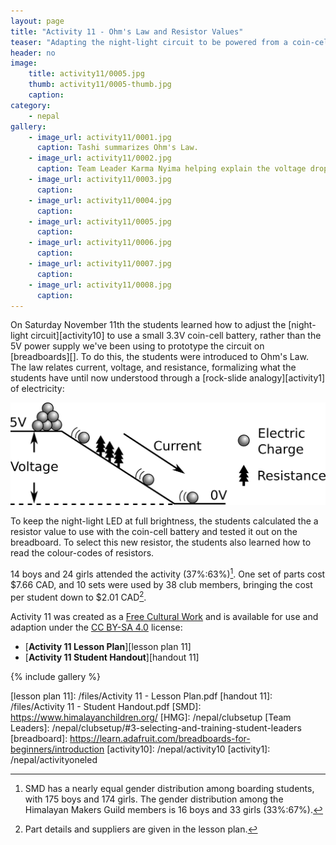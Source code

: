 ```yaml
---
layout: page
title: "Activity 11 - Ohm's Law and Resistor Values"
teaser: "Adapting the night-light circuit to be powered from a coin-cell battery."
header: no
image: 
    title: activity11/0005.jpg
    thumb: activity11/0005-thumb.jpg
    caption: 
category:
    - nepal
gallery:
    - image_url: activity11/0001.jpg
      caption: Tashi summarizes Ohm's Law.
    - image_url: activity11/0002.jpg
      caption: Team Leader Karma Nyima helping explain the voltage drop across the resistor.
    - image_url: activity11/0003.jpg
      caption: 
    - image_url: activity11/0004.jpg
      caption: 
    - image_url: activity11/0005.jpg
      caption: 
    - image_url: activity11/0006.jpg
      caption: 
    - image_url: activity11/0007.jpg
      caption: 
    - image_url: activity11/0008.jpg
      caption:       
---
```


On Saturday November 11th the students learned how to adjust the [night-light circuit][activity10] to use a small 3.3V coin-cell battery, rather than the 5V power supply we've been using to prototype the circuit on [breadboards][]. To do this, the students were introduced to Ohm's Law. The law relates current, voltage, and resistance, formalizing what the students have until now understood through a [rock-slide analogy][activity1] of electricity:

![rockslide](/images/activity11/rockslide.png)

To keep the night-light LED at full brightness, the students calculated the a resistor value to use with the coin-cell battery and tested it out on the breadboard. To select this new resistor, the students also learned how to read the colour-codes of resistors.

14 boys and 24 girls attended the activity (37%:63%)[^1]. One set of parts cost $7.66 CAD, and 10 sets were used by 38 club members, bringing the cost per student down to $2.01 CAD[^2].

Activity 11 was created as a [Free Cultural Work][] and is available for use and adaption under the [CC BY-SA 4.0][] license:

*	[**Activity 11 Lesson Plan**][lesson plan 11]
*	[**Activity 11 Student Handout**][handout 11]

{% include gallery %}

[^1]: SMD has a nearly equal gender distribution among boarding students, with 175 boys and 174 girls. The gender distribution among the Himalayan Makers Guild members is 16 boys and 33 girls (33%:67%).
[^2]: Part details and suppliers are given in the lesson plan.

[CC BY-SA 4.0]: https://creativecommons.org/licenses/by-sa/4.0/
[Free Cultural Work]: https://creativecommons.org/share-your-work/public-domain/freeworks/
[lesson plan 11]: /files/Activity 11 - Lesson Plan.pdf
[handout 11]: /files/Activity 11 - Student Handout.pdf
[SMD]: https://www.himalayanchildren.org/
[HMG]: /nepal/clubsetup
[Team Leaders]: /nepal/clubsetup/#3-selecting-and-training-student-leaders
[breadboard]: https://learn.adafruit.com/breadboards-for-beginners/introduction
[activity10]: /nepal/activity10
[activity1]: /nepal/activityoneled